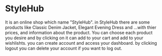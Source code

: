 # StyleHub
It is an online shop which name "StyleHub". in StyleHub there are some products like Classic Denim Jacket, Elegant Evening Dress and ...with thier prices, and information about the product. You can choose each product you desire and by clicking on it can add to your cart and add to your wishlishts. you can create account and access your dashboard. by clicking logout you can delete your account if you want to log out.
